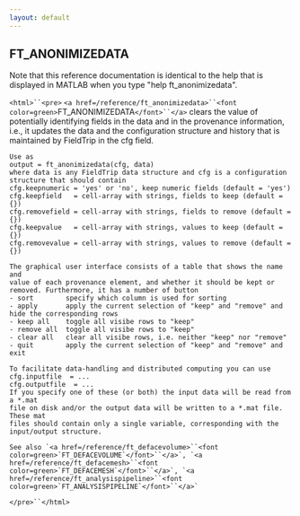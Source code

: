 ```yaml
---
layout: default
---
```


##  FT_ANONIMIZEDATA

Note that this reference documentation is identical to the help that is displayed in MATLAB when you type "help ft_anonimizedata".

`<html>``<pre>`
    `<a href=/reference/ft_anonimizedata>``<font color=green>`FT_ANONIMIZEDATA`</font>``</a>` clears the value of potentially identifying fields in
    the data and in the provenance information, i.e., it updates the data and
    the configuration structure and history that is maintained by FieldTrip
    in the cfg field.
 
    Use as
    output = ft_anonimizedata(cfg, data)
    where data is any FieldTrip data structure and cfg is a configuration
    structure that should contain
    cfg.keepnumeric = 'yes' or 'no', keep numeric fields (default = 'yes')
    cfg.keepfield   = cell-array with strings, fields to keep (default = {})
    cfg.removefield = cell-array with strings, fields to remove (default = {})
    cfg.keepvalue   = cell-array with strings, values to keep (default = {})
    cfg.removevalue = cell-array with strings, values to remove (default = {})
 
    The graphical user interface consists of a table that shows the name and
    value of each provenance element, and whether it should be kept or
    removed. Furthermore, it has a number of button
    - sort        specify which column is used for sorting
    - apply       apply the current selection of "keep" and "remove" and hide the corresponding rows
    - keep all    toggle all visibe rows to "keep"
    - remove all  toggle all visibe rows to "keep"
    - clear all   clear all visibe rows, i.e. neither "keep" nor "remove"
    - quit        apply the current selection of "keep" and "remove" and exit
 
    To facilitate data-handling and distributed computing you can use
    cfg.inputfile  = ...
    cfg.outputfile  = ...
    If you specify one of these (or both) the input data will be read from a *.mat
    file on disk and/or the output data will be written to a *.mat file. These mat
    files should contain only a single variable, corresponding with the
    input/output structure.
 
    See also `<a href=/reference/ft_defacevolume>``<font color=green>`FT_DEFACEVOLUME`</font>``</a>`, `<a href=/reference/ft_defacemesh>``<font color=green>`FT_DEFACEMESH`</font>``</a>`, `<a href=/reference/ft_analysispipeline>``<font color=green>`FT_ANALYSISPIPELINE`</font>``</a>`
`</pre>``</html>`

